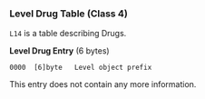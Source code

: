 ### Level Drug Table (Class 4)

```L14``` is a table describing Drugs.

**Level Drug Entry** (6 bytes)

    0000  [6]byte   Level object prefix

This entry does not contain any more information.
